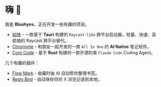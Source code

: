 # 嗨 👋

我是 **Blushyes**，正在开发一些有趣的项目。

- [如快](https://sofast.fun) - 一款基于 **Tauri** 构建的 `Raycast-like` 跨平台启动器，轻量、快速、高颜值的 Raycast 跨平台替代。
- [Chronnote](https://chronnote.top) - 和朋友一起开发的一款 `All In One` 的 **AI Native** 笔记软件。
- [Coro Code](https://github.com/blushyes/coro-code) - 基于 **Rust** 构建的一款开源的类 `Claude Code` Coding Agent。

几个有趣的插件：

- [Flow Mark](https://chromewebstore.google.com/detail/kbmjedeepcglnmllaklecppgijhgggdg?utm_source=item-share-cb) - 收藏时由 AI 自动帮你整理书签。
- [Reply Bird](https://chromewebstore.google.com/detail/nfjmhefldacnkagjdekejhlbcpigofjj?utm_source=item-share-cb) - 自动保存你的 X 浏览记录到本地。
